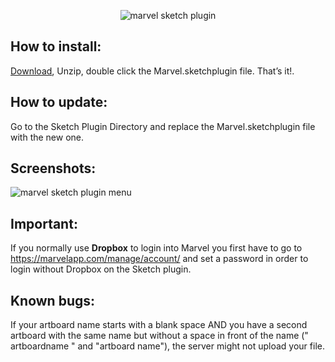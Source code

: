 <p align="center">
<img align="center" src="http://i.imgur.com/O7VuNhD.png" alt="marvel sketch plugin">
</p>

<h2>How to install:</h2>
<p>
<a href="https://github.com/marvelapp/marvelapp_sketchplugin/archive/master.zip">Download</a>, Unzip, double click the Marvel.sketchplugin file. That’s it!. 
</p>

<h2>How to update:</h2>
<p>
Go to the Sketch Plugin Directory and replace the Marvel.sketchplugin file with the new one.
</p>

<h2>Screenshots:</h2>
<p><img src="http://i.imgur.com/Gw8VuPI.png" alt="marvel sketch plugin menu"></p>

<h2>Important:</h2>
<p>If you normally use <b>Dropbox</b> to login into Marvel you first have to go to <a href= "https://marvelapp.com/manage/account/">https://marvelapp.com/manage/account/</a> and set a password in order to login without Dropbox on the Sketch plugin.</p>

<h2>Known bugs:</h2>
<p>If your artboard name starts with a blank space AND you have a second artboard with the same name but without a space in front of the name (" artboardname " and "artboard name"), the server might not upload your file. </p>
